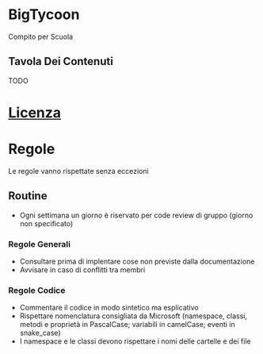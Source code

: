 # BigTycoon
Compito per Scuola

## Tavola Dei Contenuti
TODO

# [Licenza](https://github.com/Men-Who-Sold-The-World/BigTycoon/blob/main/LICENSE)

# Regole
Le regole vanno rispettate senza eccezioni
## Routine
- Ogni settimana un giorno è riservato per code review di gruppo (giorno non specificato)
### Regole Generali
- Consultare prima di implentare cose non previste dalla documentazione
- Avvisare in caso di conflitti tra membri
### Regole Codice
- Commentare il codice in modo sintetico ma esplicativo
- Rispettare nomenclatura consigliata da Microsoft (namespace, classi, metodi e proprietà in PascalCase; variabili in camelCase; eventi in snake_case)
- I namespace e le classi devono rispettare i nomi delle cartelle e dei file
